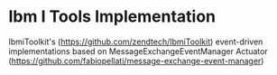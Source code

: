 Ibm I Tools Implementation
==========================

IbmiToolkit's (https://github.com/zendtech/IbmiToolkit) event-driven implementations based on MessageExchangeEventManager Actuator
(https://github.com/fabiopellati/message-exchange-event-manager)

 


